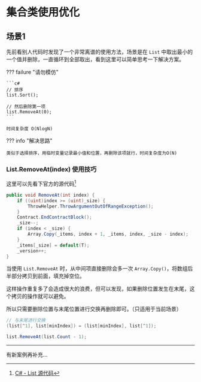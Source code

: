 # 集合类使用优化

## 场景1

先前看别人代码时发现了一个非常离谱的使用方法，场景是在 `List` 中取出最小的一个值并删除，一直循环到全部取出，看到这里可以简单思考一下解决方案。

??? failure "请勿模仿"

    ```c#
    // 排序
    list.Sort();

    // 然后删除第一项
    list.RemoveAt(0);
    ```

    时间复杂度 O(NlogN)

??? info "解决思路"

    类似于选择排序，用临时变量记录最小值和位置，再删除该项就行，时间复杂度为O(N)

### List.RemoveAt(index) 使用技巧

这里可以先看下官方的源代码[^1]

```c# hl_lines="8"
public void RemoveAt(int index) {
    if ((uint)index >= (uint)_size) {
        ThrowHelper.ThrowArgumentOutOfRangeException();
    }
    Contract.EndContractBlock();
    _size--;
    if (index < _size) {
        Array.Copy(_items, index + 1, _items, index, _size - index);
    }
    _items[_size] = default(T);
    _version++;
}
```

当使用 `List.RemoveAt` 时，从中间项直接删除会多一次 `Array.Copy()`，将数组后半部分拷贝到前面，填充掉空位。

这样操作重复多了会造成很大的浪费，但可以发现，如果删除位置发生在末尾，这个拷贝的操作就可以避免。

所以只需要删除位置与末尾位置进行交换再删除即可。（只适用于当前场景）

```c# title="正确方案"
// 与末尾进行交换
(list[^1], list[minIndex]) = (list[minIndex], list[^1]);

list.RemoveAt(list.Count - 1);
```

---

有新案例再补充...

[^1]: [C# - List 源代码](https://referencesource.microsoft.com/#mscorlib/system/collections/generic/list.cs,3d46113cc199059a)